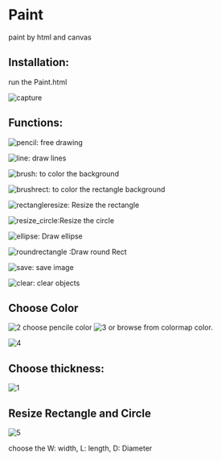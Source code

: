 # Paint
paint by html and canvas

## Installation:

run the Paint.html

![capture](https://user-images.githubusercontent.com/24494897/33520270-4975bb04-d7c0-11e7-9dd1-3108e8d00d28.PNG)

## Functions:

![pencil](https://user-images.githubusercontent.com/24494897/33520405-e4a098b8-d7c2-11e7-8f47-c263b123f382.jpg): free drawing

![line](https://user-images.githubusercontent.com/24494897/33520403-d6827968-d7c2-11e7-8ebe-3d80d48871c8.png): draw lines

![brush](https://user-images.githubusercontent.com/24494897/33520370-4b60e1da-d7c2-11e7-8fca-87d6d122e2c2.png): to color the 
background

![brushrect](https://user-images.githubusercontent.com/24494897/33520361-341f9980-d7c2-11e7-8409-2a21394edfdd.png): to color the rectangle background

![rectangleresize](https://user-images.githubusercontent.com/24494897/33520390-afae7a62-d7c2-11e7-940e-f3bd42c0801c.png): Resize the rectangle

![resize_circle](https://user-images.githubusercontent.com/24494897/33520377-776ff248-d7c2-11e7-871a-f5f409539523.jpg):Resize the circle

![ellipse](https://user-images.githubusercontent.com/24494897/33520373-59d0cbd6-d7c2-11e7-9945-963d396f226a.png): Draw ellipse

![roundrectangle](https://user-images.githubusercontent.com/24494897/33520392-bf4c3f68-d7c2-11e7-9ad4-59b2bf127e36.png)
:Draw round Rect

![save](https://user-images.githubusercontent.com/24494897/33520382-8f621b4c-d7c2-11e7-90ec-cb12030098bb.jpg): save image

![clear](https://user-images.githubusercontent.com/24494897/33520354-153f475e-d7c2-11e7-8aac-443b9dc9eae2.jpg): clear objects

## Choose Color

![2](https://user-images.githubusercontent.com/24494897/33520436-7ffc4c80-d7c3-11e7-9318-4ea32b8e060d.PNG)
choose pencile color ![3](https://user-images.githubusercontent.com/24494897/33520441-8339f1e0-d7c3-11e7-943e-dbf8c482d186.PNG) or browse from colormap color.

![4](https://user-images.githubusercontent.com/24494897/33520450-c9d337ba-d7c3-11e7-89dd-4d23034c86be.PNG)

## Choose thickness:
![1](https://user-images.githubusercontent.com/24494897/33520452-d451b09a-d7c3-11e7-8814-ec4e53a6724d.PNG)

## Resize Rectangle and Circle
![5](https://user-images.githubusercontent.com/24494897/33520458-f290f4c6-d7c3-11e7-822f-bb2a17fd84a6.PNG)

choose the W: width, L: length, D: Diameter
